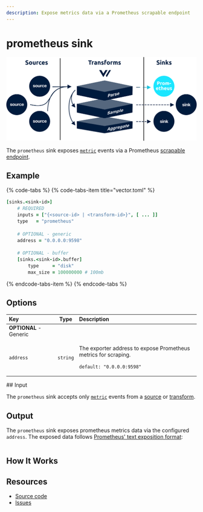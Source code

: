 ```yaml
---
description: Expose metrics data via a Prometheus scrapable endpoint
---
```


# prometheus sink

![](../../../.gitbook/assets/prometheus-sink.svg)

The `prometheus` sink exposes [`metric`](../../../about/data-model.md#metric) events via a Prometheus [scrapable endpoint](https://prometheus.io/docs/prometheus/latest/configuration/configuration/#scrape_config).

## Example

{% code-tabs %}
{% code-tabs-item title="vector.toml" %}
```coffeescript
[sinks.<sink-id>]
    # REQUIRED
    inputs = ["{<source-id> | <transform-id>}", [ ... ]]
    type   = "prometheus"

    # OPTIONAL - generic
    address = "0.0.0.0:9598"
    
    # OPTIONAL - buffer
    [sinks.<sink-id>.buffer]
        type     = "disk"
        max_size = 100000000 # 100mb
```
{% endcode-tabs-item %}
{% endcode-tabs %}

## Options

<table>
  <thead>
    <tr>
      <th style="text-align:left">Key</th>
      <th style="text-align:center">Type</th>
      <th style="text-align:left">Description</th>
    </tr>
  </thead>
  <tbody>
    <tr>
      <td style="text-align:left"><b>OPTIONAL </b>- Generic</td>
      <td style="text-align:center"></td>
      <td style="text-align:left"></td>
    </tr>
    <tr>
      <td style="text-align:left"><code>address</code>
      </td>
      <td style="text-align:center"><code>string</code>
      </td>
      <td style="text-align:left">
        <p>The exporter address to expose Prometheus metrics for scraping.</p>
        <p><code>default: &quot;0.0.0.0:9598&quot;</code>
        </p>
      </td>
    </tr>
  </tbody>
</table>## Input

The `prometheus` sink accepts only [`metric`](../../../about/data-model.md#metric) events from a [source](../sources/) or [transform](../transforms/).

## Output

The `prometheus` sink exposes prometheus metrics data via the configured `address`. The exposed data follows [Prometheus' text exposition format](https://github.com/prometheus/docs/blob/master/content/docs/instrumenting/exposition_formats.md#text-format-example):

```text

```

## How It Works



## Resources

* [Source code](https://github.com/timberio/vector/blob/master/src/sinks/prometheus.rs)
* [Issues](https://github.com/timberio/vector/labels/Sink%3A%20Prometheus)

